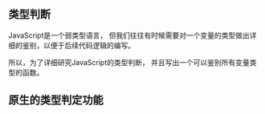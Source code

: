 ## 类型判断
JavaScript是一个弱类型语言， 但我们往往有时候需要对一个变量的类型做出详细的鉴别，以便于后续代码逻辑的编写。

所以，为了详细研究JavaScript的类型判断， 并且写出一个可以鉴别所有变量类型的函数。

## 原生的类型判定功能
